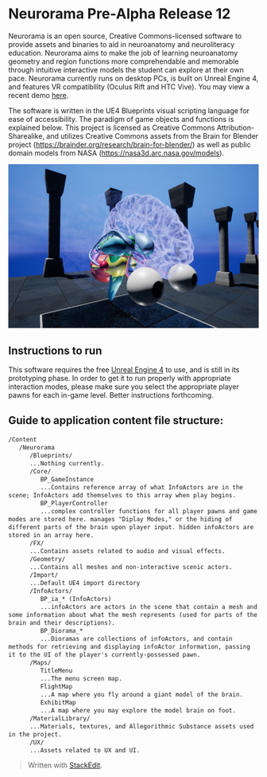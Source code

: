 # Neurorama Pre-Alpha Release 12 #

Neurorama is an open source, Creative Commons-licensed software to provide assets and binaries to aid in neuroanatomy and neuroliteracy education. Neurorama aims to make the job of learning neuroanatomy geometry and region functions more comprehendable and memorable through intuitive interactive models the student can explore at their own pace. Neurorama currently runs on desktop PCs, is built on Unreal Engine 4, and features VR compatibility (Oculus Rift and HTC Vive). You may view a recent demo [here](https://www.youtube.com/watch?v=dr8vEybB8vs).

The software is written in the UE4 Blueprints visual scripting language for ease of accessibility. The paradigm of game objects and functions is explained below. This project is licensed as Creative Commons Attribution-Sharealike, and utilizes Creative Commons assets from the Brain for Blender project (https://brainder.org/research/brain-for-blender/) as well as public domain models from NASA (https://nasa3d.arc.nasa.gov/models).

![Screenshot of desktop mode](/Screenshot.PNG)

## Instructions to run ##

This software requires the free [Unreal Engine 4](http://unrealengine.com/) to use, and is still in its prototyping phase. In order to get it to run properly with appropriate interaction modes, please make sure you select the appropriate player pawns for each in-game level. Better instructions forthcoming.

## Guide to application content file structure: ##

    /Content
       /Neurorama
          /Blueprints/
          ...Nothing currently.
          /Core/
             BP_GameInstance
             ...Contains reference array of what InfoActors are in the scene; InfoActors add themselves to this array when play begins.
             BP_PlayerController
             ...complex controller functions for all player pawns and game modes are stored here. manages "Diplay Modes," or the hiding of different parts of the brain upon player input. hidden infoActors are stored in an array here.
          /FX/
          ...Contains assets related to audio and visual effects.
          /Geometry/
          ...Contains all meshes and non-interactive scenic actors.
          /Import/
          ...Default UE4 import directory
          /InfoActors/
             BP_ia_* (InfoActors)
             ...infoActors are actors in the scene that contain a mesh and some information about what the mesh represents (used for parts of the brain and their descriptions).
             BP_Diorama_*
             ...Dioramas are collections of infoActors, and contain methods for retrieving and displaying infoActor information, passing it to the UI of the player's currently-possessed pawn.
          /Maps/
             TitleMenu
             ...The menu screen map.
             FlightMap
             ...A map where you fly around a giant model of the brain.
             ExhibitMap
             ...A map where you may explore the model brain on foot.
          /MaterialLibrary/
          ...Materials, textures, and Allegorithmic Substance assets used in the project.
          /UX/
          ...Assets related to UX and UI.

> Written with [StackEdit](https://stackedit.io/).
